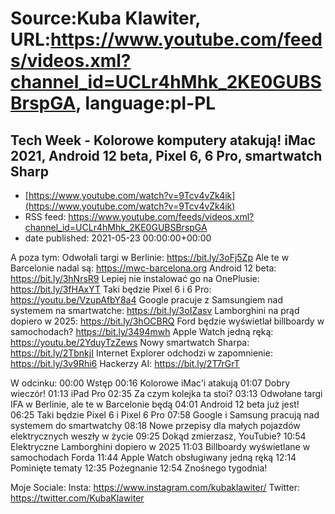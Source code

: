 # Source:Kuba Klawiter, URL:https://www.youtube.com/feeds/videos.xml?channel_id=UCLr4hMhk_2KE0GUBSBrspGA, language:pl-PL

## Tech Week - Kolorowe komputery atakują! iMac 2021, Android 12 beta, Pixel 6, 6 Pro, smartwatch Sharp
 - [https://www.youtube.com/watch?v=9Tcv4vZk4ik](https://www.youtube.com/watch?v=9Tcv4vZk4ik)
 - RSS feed: https://www.youtube.com/feeds/videos.xml?channel_id=UCLr4hMhk_2KE0GUBSBrspGA
 - date published: 2021-05-23 00:00:00+00:00

A poza tym:
Odwołali targi w Berlinie: https://bit.ly/3oFj5Zp
Ale te w Barcelonie nadal są: https://mwc-barcelona.org
Android 12 beta: https://bit.ly/3hNrsR9
Lepiej nie instalować go na OnePlusie: https://bit.ly/3fHAxYT
Taki będzie Pixel 6 i 6 Pro: https://youtu.be/VzupAfbY8a4
Google pracuje z Samsungiem nad systemem na smartwatche: https://bit.ly/3oIZasv
Lamborghini na prąd dopiero w 2025: https://bit.ly/3hOCBRQ
Ford będzie wyświetlał billboardy w samochodach? https://bit.ly/3494mwh
Apple Watch jedną ręką: https://youtu.be/2YduyTzZews
Nowy smartwatch Sharpa: https://bit.ly/2TbnkjI
Internet Explorer odchodzi w zapomnienie: https://bit.ly/3v9Rhi6
Hackerzy AI: https://bit.ly/2T7rGrT

W odcinku:
00:00 Wstęp
00:16 Kolorowe iMac'i atakują
01:07 Dobry wieczór!
01:13 iPad Pro
02:35 Za czym kolejka ta stoi?
03:13 Odwołane targi IFA w Berlinie, ale te w Barcelonie będą
04:01 Android 12 beta już jest!
06:25 Taki będzie Pixel 6 i Pixel 6 Pro
07:58 Google i Samsung pracują nad systemem do smartwatchy
08:18 Nowe przepisy dla małych pojazdów elektrycznych weszły w życie
09:25 Dokąd zmierzasz, YouTubie?
10:54 Elektryczne Lamborghini dopiero w 2025
11:03 Billboardy wyświetlane w samochodach Forda
11:44 Apple Watch obsługiwany jedną ręką
12:14 Pominięte tematy
12:35 Pożegnanie
12:54 Znośnego tygodnia!

Moje Sociale: 
Insta: https://www.instagram.com/kubaklawiter/
Twitter: https://twitter.com/KubaKlawiter

